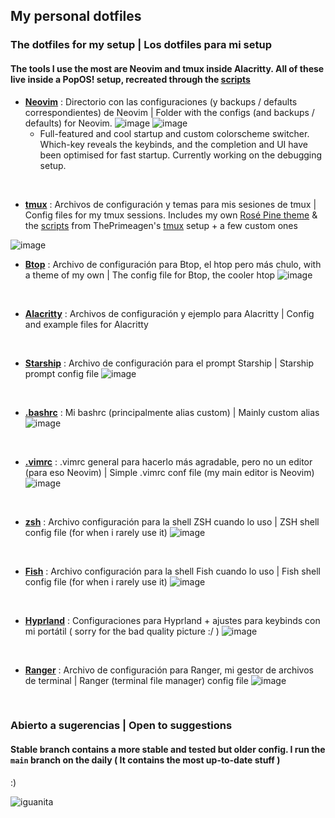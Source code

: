 ## My personal dotfiles
### The dotfiles for my setup | Los dotfiles para mi setup
#### The tools I use the most are Neovim and tmux inside Alacritty. All of these live inside a PopOS! setup, recreated through the [scripts](https://github.com)

- **[Neovim](https://github.com/mrs4ndman/dotfiles/tree/main/nvim/.config/nvim)** : Directorio con las configuraciones (y backups / defaults correspondientes) de Neovim | Folder with the configs (and backups / defaults) for Neovim.
   ![image](https://github.com/mrs4ndman/dotfiles/assets/121260905/64975641-81de-42cb-8148-254fed30e84d)
   ![image](https://github.com/mrs4ndman/dotfiles/assets/121260905/7d079351-a601-4364-883d-73546ce9c0b9) 
   - Full-featured and cool startup and custom colorscheme switcher. Which-key reveals the keybinds, and the completion and UI have been optimised for fast startup. Currently working on the debugging setup.
<br>

   - **[tmux](https://github.com/mrs4ndman/dotfiles/tree/main/tmux)** : Archivos de configuración y temas para mis sesiones de tmux | Config files for my tmux sessions. Includes my own [Rosé Pine theme](https://github.com/rose-pine/tmux) & the [scripts](https://github.com/mrs4ndman/dotfiles/tree/main/scripts/.local/scripts) from ThePrimeagen's [tmux](https://github.com/ThePrimeagen/.dotfiles/tree/master/tmux) setup + a few custom ones
   <!-- ![image](https://github.com/mrs4ndman/dotfiles/assets/121260905/25d1197d-3e98-4f6d-8f58-cba06b3f9497) -->
   ![image](https://github.com/mrs4ndman/dotfiles/assets/121260905/468e6a64-f960-456b-9f84-cbf4267113ce)
<br>

   - **[Btop](https://github.com/mrs4ndman/dotfiles/tree/main/btop/.config/btop/btop.conf)** : Archivo de configuración para Btop, el htop pero más chulo, with a theme of my own | The config file for Btop, the cooler htop
   ![image](https://github.com/mrs4ndman/dotfiles/assets/121260905/53beba73-ee1c-4345-8936-9180bfa34c48)
<br>

   - **[Alacritty](https://github.com/mrs4ndman/dotfiles/tree/main/alacritty/.config/alacritty)** : Archivos de configuración y ejemplo para Alacritty | Config and example files for Alacritty
<br>

   - **[Starship](https://github.com/mrs4ndman/dotfiles/blob/main/starship/.config/starship.toml)** : Archivo de configuración para el prompt Starship | Starship prompt config file
   ![image](https://github.com/mrs4ndman/dotfiles/assets/121260905/3fbfad98-4e0d-42e5-888a-84b79a150ac9)
<br>

   - **[.bashrc](https://github.com/mrs4ndman/dotfiles/tree/main/bashrc)** : Mi bashrc (principalmente alias custom) | Mainly custom alias
   ![image](https://github.com/mrs4ndman/dotfiles/assets/121260905/17335c5d-1f50-4011-b426-1564ef431983)
<br>

   - **[.vimrc](https://github.com/mrs4ndman/dotfiles/tree/main/vimrc)** : .vimrc general para hacerlo más agradable, pero no un editor (para eso Neovim) | Simple .vimrc conf file (my main editor is Neovim)
   ![image](https://github.com/mrs4ndman/dotfiles/assets/121260905/cb46ac06-b05a-420d-94ba-0b7bfd048223)
<br>

   - **[zsh](https://github.com/mrs4ndman/dotfiles/tree/main/zshrc)** : Archivo configuración para la shell ZSH cuando lo uso | ZSH shell config file (for when i rarely use it)
   ![image](https://github.com/mrs4ndman/dotfiles/assets/121260905/c6f292cf-eec9-404e-ae04-1f4b3d8697f2)
<br>

   - **[Fish](https://github.com/mrs4ndman/dotfiles/tree/main/fish)** : Archivo configuración para la shell Fish cuando lo uso | Fish shell config file (for when i rarely use it)
   ![image](https://github.com/mrs4ndman/dotfiles/assets/121260905/0489edfe-f62c-4904-8c61-11f644d07297)
<br>

   - **[Hyprland](https://github.com/mrs4ndman/dotfiles/tree/main/hypr/.config/hypr)** : Configuraciones para Hyprland + ajustes para keybinds con mi portátil ( sorry for the bad quality picture :/ )
   ![image](https://github.com/mrs4ndman/dotfiles/assets/121260905/3a682a30-8a97-4a8b-8af0-331afdbe543a)
<br>

   - **[Ranger](https://github.com/mrs4ndman/dotfiles/tree/main/ranger/.config/ranger)** : Archivo de configuración para Ranger, mi gestor de archivos de terminal | Ranger (terminal file manager) config file
   ![image](https://github.com/mrs4ndman/dotfiles/assets/121260905/aa3aea69-18a8-461c-9aa3-831770f7ccb4)
<br>



### Abierto a sugerencias | Open to suggestions
#### Stable branch contains a more stable and tested but older config. I run the `main` branch on the daily ( It contains the most up-to-date stuff )

:)

![iguanita](https://user-images.githubusercontent.com/121260905/225119383-b85ed9cf-b43c-4eca-a267-6c8a9879ba60.png)
